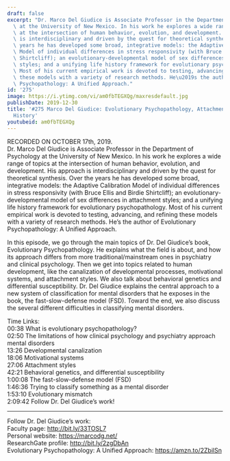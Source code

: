 ```yaml
---
draft: false
excerpt: "Dr. Marco Del Giudice is Associate Professor in the Department of Psychology\
  \ at the University of New Mexico. In his work he explores a wide range of topics\
  \ at the intersection of human behavior, evolution, and development. His approach\
  \ is interdisciplinary and driven by the quest for theoretical synthesis. Over the\
  \ years he has developed some broad, integrative models: the Adaptive Calibration\
  \ Model of individual differences in stress responsivity (with Bruce Ellis and Birdie\
  \ Shirtcliff); an evolutionary-developmental model of sex differences in attachment\
  \ styles; and a unifying life history framework for evolutionary psychopathology.\
  \ Most of his current empirical work is devoted to testing, advancing, and refining\
  \ these models with a variety of research methods. He\u2019s the author of Evolutionary\
  \ Psychopathology: A Unified Approach."
id: '275'
image: https://i.ytimg.com/vi/am0fbTEGXQg/maxresdefault.jpg
publishDate: 2019-12-30
title: '#275 Marco Del Giudice: Evolutionary Psychopathology, Attachment, And Life
  History'
youtubeid: am0fbTEGXQg
---
```

<div class="timelinks">

RECORDED ON OCTOBER 17th, 2019.  
Dr. Marco Del Giudice is Associate Professor in the Department of Psychology at the University of New Mexico. In his work he explores a wide range of topics at the intersection of human behavior, evolution, and development. His approach is interdisciplinary and driven by the quest for theoretical synthesis. Over the years he has developed some broad, integrative models: the Adaptive Calibration Model of individual differences in stress responsivity (with Bruce Ellis and Birdie Shirtcliff); an evolutionary-developmental model of sex differences in attachment styles; and a unifying life history framework for evolutionary psychopathology. Most of his current empirical work is devoted to testing, advancing, and refining these models with a variety of research methods. He’s the author of Evolutionary Psychopathology: A Unified Approach.

In this episode, we go through the main topics of Dr. Del Giudice’s book, Evolutionary Psychopathology. He explains what the field is about, and how its approach differs from more traditional/mainstream ones in psychiatry and clinical psychology. Then we get into topics related to human development, like the canalization of developmental processes, motivational systems, and attachment styles. We also talk about behavioral genetics and differential susceptibility. Dr. Del Giudice explains the central approach to a new system of classification for mental disorders that he exposes in the book, the fast-slow-defense model (FSD). Toward the end, we also discuss the several different difficulties in classifying mental disorders.

Time Links:  
<time>00:38</time> What is evolutionary psychopathology?  
<time>02:50</time> The limitations of how clinical psychology and psychiatry approach mental disorders  
<time>13:26</time> Developmental canalization  
<time>18:06</time> Motivational systems   
<time>27:06</time> Attachment styles  
<time>42:21</time> Behavioral genetics, and differential susceptibility   
<time>1:00:08</time> The fast-slow-defense model (FSD)  
<time>1:46:36</time> Trying to classify something as a mental disorder  
<time>1:53:10</time> Evolutionary mismatch   
<time>2:09:42</time> Follow Dr. Del Giudice’s work!

---

Follow Dr. Del Giudice’s work:  
Faculty page: http://bit.ly/33TOSL7  
Personal website: https://marcodg.net/  
ResearchGate profile: http://bit.ly/2zgDbAn  
Evolutionary Psychopathology: A Unified Approach: https://amzn.to/2ZbilSn
</div>

